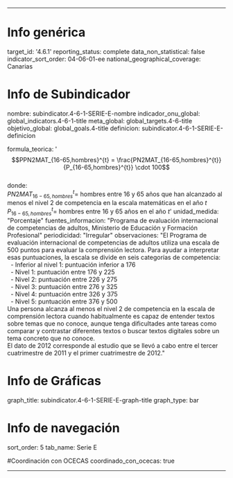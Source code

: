 ---

# Info genérica
target_id: '4.6.1'
reporting_status: complete
data_non_statistical: false
indicator_sort_order: 04-06-01-ee
national_geographical_coverage: Canarias

# Info de Subindicador
nombre: subindicator.4-6-1-SERIE-E-nombre
indicador_onu_global: global_indicators.4-6-1-title
meta_global: global_targets.4-6-title
objetivo_global: global_goals.4-title
definicion: subindicator.4-6-1-SERIE-E-definicion

formula_teorica: '$$PPN2MAT_{16-65,hombres}^{t} = \frac{PN2MAT_{16-65,hombres}^{t}}{P_{16-65,hombres}^{t}} \cdot 100$$ <br>
donde: <br>
$PN2MAT_{16-65,hombres}^{t} =$ hombres entre 16 y 65 años que han alcanzado al menos el nivel 2 de competencia en la escala matemáticas en el año $t$ <br>
$P_{16-65,hombres}^{t} =$ hombres entre 16 y 65 años en el año $t$'
unidad_medida: "Porcentaje"
fuentes_informacion: "Programa de evaluación internacional de competencias de adultos, Ministerio de Educación y Formación Profesional"
periodicidad: "Irregular"
observaciones: "El Programa de evaluación internacional de competencias de adultos utiliza una escala de 500 puntos para evaluar la comprensión lectora. Para
ayudar a interpretar esas puntuaciones, la escala se divide en seis categorías de competencia:<br>
&nbsp;&nbsp;- Inferior al nivel 1: puntuación inferior a 176<br>
&nbsp;&nbsp;- Nivel 1: puntuación entre 176 y 225<br>
&nbsp;&nbsp;- Nivel 2: puntuación entre 226 y 275<br>
&nbsp;&nbsp;- Nivel 3: puntuación entre 276 y 325<br>
&nbsp;&nbsp;- Nivel 4: puntuación entre 326 y 375<br>
&nbsp;&nbsp;- Nivel 5: puntuación entre 376 y 500<br>
Una persona alcanza al menos el nivel 2 de competencia en la escala de comprensión lectora cuando habitualmente es capaz de entender textos
sobre temas que no conoce, aunque tenga dificultades ante tareas como comparar y contrastar diferentes textos o buscar textos digitales sobre
un tema concreto que no conoce.<br>
El dato de 2012 corresponde al estudio que se llevó a cabo entre el tercer cuatrimestre de 2011 y el primer cuatrimestre de 2012."

# Info de Gráficas
graph_title: subindicator.4-6-1-SERIE-E-graph-title
graph_type: bar

# Info de navegación
sort_order: 5
tab_name: Serie E

#Coordinación con OCECAS
coordinado_con_ocecas: true

---